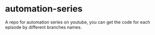 # automation-series
A repo for automation series on youtube, you can get the code for each episode by different branches names.
